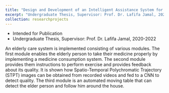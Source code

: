 ```yaml
---
title: "Design and Development of an Intelligent Assistance System for Elderly People"
excerpt: "Undergraduate Thesis, Supervisor: Prof. Dr. Lafifa Jamal, 2020-2022<br/><img src='/images/500x300.png'>"
collection: researchprojects
---
```

* Intended for Publication
* Undergraduate Thesis, Supervisor: Prof. Dr. Lafifa Jamal, 2020-2022

An elderly care system is implemented consisting of various modules. The first module enables the elderly person to take their medicine properly by implementing a medicine consumption system. The second module provides them instructions to perform exercise and provides feedback about its quality. It is shown how Spatio-Temporal Polychromatic Trajectory (STPT) images can be obtained from recorded videos and fed to a CNN to detect quality. The third module is an automated moving table that can detect the elder person and follow him around the house.

